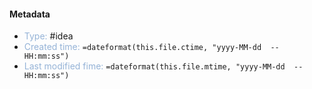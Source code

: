 
#### Metadata

* <font color="#95b3d7">Type:</font> #idea
* <font color="#95b3d7">Created time:</font> `=dateformat(this.file.ctime, "yyyy-MM-dd  --  HH:mm:ss")`
* <font color="#95b3d7">Last modified fime:</font> `=dateformat(this.file.mtime, "yyyy-MM-dd  --  HH:mm:ss")`
